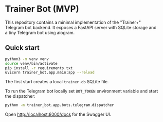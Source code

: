 # Trainer Bot (MVP)

This repository contains a minimal implementation of the "Trainer+" Telegram bot backend. It exposes a FastAPI server with SQLite storage and a tiny Telegram bot using aiogram.

## Quick start

```bash
python3 -m venv venv
source venv/bin/activate
pip install -r requirements.txt
uvicorn trainer_bot.app.main:app --reload
```

The first start creates a local `trainer.db` SQLite file.

To run the Telegram bot locally set `BOT_TOKEN` environment variable and start the dispatcher:

```bash
python -m trainer_bot.app.bots.telegram.dispatcher
```

Open <http://localhost:8000/docs> for the Swagger UI.
